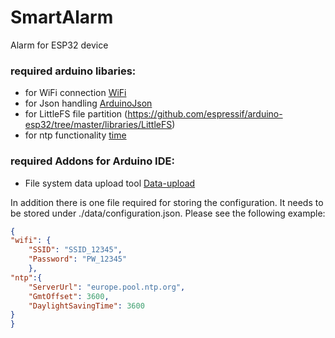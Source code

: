 # SmartAlarm
Alarm for ESP32 device

### required arduino libaries:
- for WiFi connection [WiFi](https://www.arduino.cc/en/Reference/WiFi)
- for Json handling [ArduinoJson](https://arduinojson.org/)
- for LittleFS file partition (https://github.com/espressif/arduino-esp32/tree/master/libraries/LittleFS)
- for ntp functionality [time](https://github.com/espressif/arduino-esp32/tree/master/libraries)

### required Addons for Arduino IDE:
- File system data upload tool [Data-upload](https://github.com/me-no-dev/arduino-esp32fs-plugin)

In addition there is one file required for storing the configuration. It needs to be stored under ./data/configuration.json. Please see the following example:

```json
{
"wifi": {
	"SSID": "SSID_12345",
	"Password": "PW_12345"
	},
"ntp":{
	"ServerUrl": "europe.pool.ntp.org",
	"GmtOffset": 3600,
	"DaylightSavingTime": 3600
}
}
```
